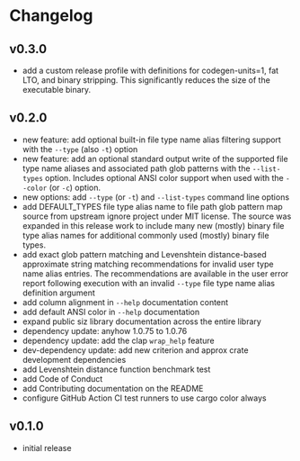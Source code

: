 # Changelog

## v0.3.0

- add a custom release profile with definitions for codegen-units=1, fat LTO, and binary stripping. This significantly reduces the size of the executable binary.

## v0.2.0

- new feature: add optional built-in file type name alias filtering support with the `--type` (also `-t`) option
- new feature: add an optional standard output write of the supported file type name aliases and associated path glob patterns with the `--list-types` option. Includes optional ANSI color support when used with the `--color` (or `-c`) option.
- new options: add `--type` (or `-t`) and `--list-types` command line options
- add DEFAULT_TYPES file type alias name to file path glob pattern map source from upstream ignore project under MIT license.  The source was expanded in this release work to include many new (mostly) binary file type alias names for additional commonly used (mostly) binary file types.
- add exact glob pattern matching and Levenshtein distance-based approximate string matching recommendations for invalid user type name alias entries. The recommendations are available in the user error report following execution with an invalid `--type` file type name alias definition argument
- add column alignment in `--help` documentation content
- add default ANSI color in `--help` documentation
- expand public siz library documentation across the entire library
- dependency update: anyhow 1.0.75 to 1.0.76
- dependency update: add the clap `wrap_help` feature
- dev-dependency update: add new criterion and approx crate development dependencies
- add Levenshtein distance function benchmark test
- add Code of Conduct
- add Contributing documentation on the README
- configure GitHub Action CI test runners to use cargo color always

## v0.1.0

- initial release
